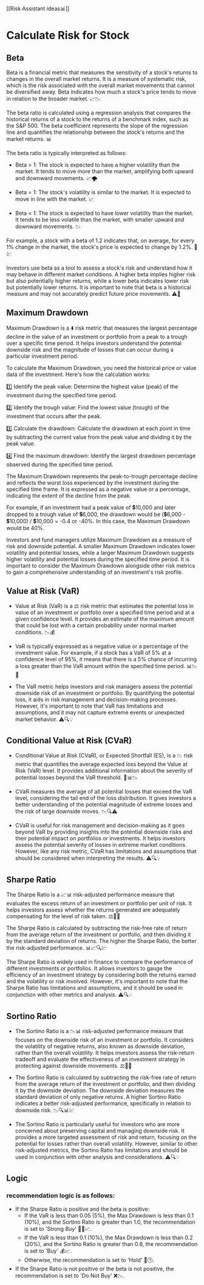 [[Risk Assistant  ideas📊]]

# Calculate Risk for Stock

## Beta

Beta is a financial metric that measures the sensitivity of a stock's returns to changes in the overall market returns. It is a measure of systematic risk, which is the risk associated with the overall market movements that cannot be diversified away. Beta indicates how much a stock's price tends to move in relation to the broader market. 📈📉

The beta ratio is calculated using a regression analysis that compares the historical returns of a stock to the returns of a benchmark index, such as the S&P 500. The beta coefficient represents the slope of the regression line and quantifies the relationship between the stock's returns and the market returns. 📊

The beta ratio is typically interpreted as follows:

 - Beta > 1: The stock is expected to have a higher volatility than the market. It tends to move more than the market, amplifying both upward and downward movements. 📈🌪️
    
 - Beta = 1: The stock's volatility is similar to the market. It is expected to move in line with the market. 📈
    
 - Beta < 1: The stock is expected to have lower volatility than the market. It tends to be less volatile than the market, with smaller upward and downward movements. 📉
    
For example, a stock with a beta of 1.2 indicates that, on average, for every 1% change in the market, the stock's price is expected to change by 1.2%. 🔄💹

Investors use beta as a tool to assess a stock's risk and understand how it may behave in different market conditions. A higher beta implies higher risk but also potentially higher returns, while a lower beta indicates lower risk but potentially lower returns. It is important to note that beta is a historical measure and may not accurately predict future price movements. ⚠️🔮

## Maximum Drawdown

Maximum Drawdown is a ⬇️ risk metric that measures the largest percentage decline in the value of an investment or portfolio from a peak to a trough over a specific time period. It helps investors understand the potential downside risk and the magnitude of losses that can occur during a particular investment period.

To calculate the Maximum Drawdown, you need the historical price or value data of the investment. Here's how the calculation works:

1️⃣ Identify the peak value: Determine the highest value (peak) of the investment during the specified time period.

2️⃣ Identify the trough value: Find the lowest value (trough) of the investment that occurs after the peak.

3️⃣ Calculate the drawdown: Calculate the drawdown at each point in time by subtracting the current value from the peak value and dividing it by the peak value.

4️⃣ Find the maximum drawdown: Identify the largest drawdown percentage observed during the specified time period.

The Maximum Drawdown represents the peak-to-trough percentage decline and reflects the worst loss experienced by the investment during the specified time frame. It is expressed as a negative value or a percentage, indicating the extent of the decline from the peak.

For example, if an investment had a peak value of 💲10,000 and later dropped to a trough value of 💲6,000, the drawdown would be (💲6,000 - 💲10,000) / 💲10,000 = -0.4 or -40%. In this case, the Maximum Drawdown would be 40%.

Investors and fund managers utilize Maximum Drawdown as a measure of risk and downside potential. A smaller Maximum Drawdown indicates lower volatility and potential losses, while a larger Maximum Drawdown suggests higher volatility and potential losses during the specified time period. It is important to consider the Maximum Drawdown alongside other risk metrics to gain a comprehensive understanding of an investment's risk profile.


## Value at Risk (VaR)

- Value at Risk (VaR) is a ⚖️ risk metric that estimates the potential loss in value of an investment or portfolio over a specified time period and at a given confidence level. It provides an estimate of the maximum amount that could be lost with a certain probability under normal market conditions. 📉💰

- VaR is typically expressed as a negative value or a percentage of the investment value. For example, if a stock has a VaR of 5% at a confidence level of 95%, it means that there is a 5% chance of incurring a loss greater than the VaR amount within the specified time period. 📊📉💸

- The VaR metric helps investors and risk managers assess the potential downside risk of an investment or portfolio. By quantifying the potential loss, it aids in risk management and decision-making processes. However, it's important to note that VaR has limitations and assumptions, and it may not capture extreme events or unexpected market behavior. ⚠️🔍💡
    

## Conditional Value at Risk (CVaR)

- Conditional Value at Risk (CVaR), or Expected Shortfall (ES), is a 📉 risk metric that quantifies the average expected loss beyond the Value at Risk (VaR) level. It provides additional information about the severity of potential losses beyond the VaR threshold. 💼📊📉

- CVaR measures the average of all potential losses that exceed the VaR level, considering the tail end of the loss distribution. It gives investors a better understanding of the potential magnitude of extreme losses and the risk of large downside moves. 📉🔍⚠️

- CVaR is useful for risk management and decision-making as it goes beyond VaR by providing insights into the potential downside risks and their potential impact on portfolios or investments. It helps investors assess the potential severity of losses in extreme market conditions. However, like any risk metric, CVaR has limitations and assumptions that should be considered when interpreting the results. ⚠️🔍💡

## Sharpe Ratio

The Sharpe Ratio is a 📈📊 risk-adjusted performance measure that evaluates the excess return of an investment or portfolio per unit of risk. It helps investors assess whether the returns generated are adequately compensating for the level of risk taken. ⚖️🚀💼

The Sharpe Ratio is calculated by subtracting the risk-free rate of return from the average return of the investment or portfolio, and then dividing it by the standard deviation of returns. The higher the Sharpe Ratio, the better the risk-adjusted performance. 📊📈🔍💹

The Sharpe Ratio is widely used in finance to compare the performance of different investments or portfolios. It allows investors to gauge the efficiency of an investment strategy by considering both the returns earned and the volatility or risk involved. However, it's important to note that the Sharpe Ratio has limitations and assumptions, and it should be used in conjunction with other metrics and analysis. ⚠️🔍💡

## Sortino Ratio

- The Sortino Ratio is a 📉📊 risk-adjusted performance measure that focuses on the downside risk of an investment or portfolio. It considers the volatility of negative returns, also known as downside deviation, rather than the overall volatility. It helps investors assess the risk-return tradeoff and evaluate the effectiveness of an investment strategy in protecting against downside movements. ⚖️🚀💼

- The Sortino Ratio is calculated by subtracting the risk-free rate of return from the average return of the investment or portfolio, and then dividing it by the downside deviation. The downside deviation measures the standard deviation of only negative returns. A higher Sortino Ratio indicates a better risk-adjusted performance, specifically in relation to downside risk. 📉🔍📊💹

- The Sortino Ratio is particularly useful for investors who are more concerned about preserving capital and managing downside risk. It provides a more targeted assessment of risk and return, focusing on the potential for losses rather than overall volatility. However, similar to other risk-adjusted metrics, the Sortino Ratio has limitations and should be used in conjunction with other analysis and considerations. ⚠️🔍💡


## Logic

### recommendation logic is as follows:

- If the Sharpe Ratio is positive and the beta is positive:
    - If the VaR is less than 0.05 (5%), the Max Drawdown is less than 0.1 (10%), and the Sortino Ratio is greater than 1.0, the recommendation is set to 'Strong Buy' 🚀💪📈.
    - If the VaR is less than 0.1 (10%), the Max Drawdown is less than 0.2 (20%), and the Sortino Ratio is greater than 0.8, the recommendation is set to 'Buy' 💰📈.
    - Otherwise, the recommendation is set to 'Hold' 🤝🕒.
- If the Sharpe Ratio is not positive or the beta is not positive, the recommendation is set to 'Do Not Buy' ❌📉.